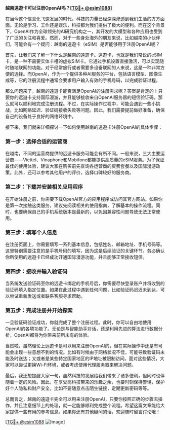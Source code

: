 **越南遠遊卡可以注册OpenAI吗？[[TG💪+ @esim1088](https://t.me/s/esim1088)]**

在当今这个信息化飞速发展的时代，科技的力量已经深深渗透到我们生活的方方面面。无论是学习、工作还是娱乐，科技都为我们提供了极大的便利。而在这个背景下，OpenAI作为全球领先的AI研究机构之一，其开发的大模型和各种应用也受到了广泛的关注和喜爱。然而，对于一些身处海外的朋友来说，比如越南的小伙伴们，可能会有一个疑问：越南的遠遊卡（eSIM）是否能够用于注册OpenAI呢？

首先，让我们来了解一下什么是越南的遠遊卡。遠遊卡，也就是我们常说的eSIM卡，是一种不需要实体卡槽的虚拟SIM卡。它通过手机设置直接激活，可以实现随时随地联网的功能。对于经常旅行或者需要多设备联网的人来说，这是一种非常方便的选择。而OpenAI，作为一个提供多种AI服务的平台，包括语言模型、图像生成等，它的注册流程中通常会要求用户输入有效的手机号码，以完成验证过程。

那么问题来了，越南的遠遊卡能否满足OpenAI的注册需求呢？答案是肯定的！只要你的远遊卡支持国际漫游，并且能够接收来自OpenAI服务器的短信验证码，那么就可以顺利地完成注册流程。不过，在实际操作过程中，可能会遇到一些小挑战，比如网络延迟、验证码接收失败等问题。因此，我们需要提前做好准备，确保自己的设备处于良好的网络环境中。

接下来，我们就来详细探讨一下如何使用越南的遠遊卡注册OpenAI的具体步骤：

### 第一步：选择合适的运营商
在越南，不同的运营商提供的远遊卡服务可能会有所不同。一般来说，三大主要运营商——Viettel、Vinaphone和Mobifone都能提供高质量的eSIM服务。为了保证最佳的使用体验，建议大家在购买前先查询各运营商的资费套餐以及国际漫游政策。此外，还可以参考其他用户的评价，选择口碑较好的服务商。

### 第二步：下载并安装相关应用程序
在开始注册之前，你需要下载OpenAI官方的应用程序或访问其官方网站。如果你是第一次接触这类服务，建议先阅读相关的使用指南，了解基本的操作流程。同时，也要确保自己的手机系统版本是最新的，以免因兼容性问题导致无法正常使用。

### 第三步：填写个人信息
在注册页面上，你需要填写一系列基本信息，包括姓名、邮箱地址、手机号码等。这里特别需要注意的是手机号码的填写，因为这是后续验证的关键环节。务必确认你所使用的远遊卡已经成功开通国际漫游功能，并且能够正常接收短信。

### 第四步：接收并输入验证码
当系统发送验证码至你的远遊卡绑定的手机号后，你需要尽快登录账户并将收到的验证码填入指定位置。如果在此过程中遇到任何问题，比如验证码迟迟未到达，可以尝试重新发送或者联系客服寻求帮助。

### 第五步：完成注册并开始探索
一旦验证码验证成功，你就完成了整个注册过程。此时，你可以自由地使用OpenAI的各项功能了。无论是与智能助手对话，还是利用先进的算法进行数据分析，OpenAI都将为你带来前所未有的体验。

当然啦，虽然理论上远遊卡是可以用来注册OpenAI的，但在实际操作中还是有可能会出现一些意想不到的情况。比如有时候由于网络状况不佳，可能导致验证码未能及时送达；又或者是某些特定国家地区的IP地址被限制访问。面对这些情况，大家可以尝试更换Wi-Fi环境，或者考虑使用代理服务器来解决问题。

最后，我还想提醒大家一句，虽然科技的发展给我们带来了诸多便利，但同时也伴随着一定的风险。因此，在享受高科技带来的乐趣之余，也要时刻保持警惕，保护好个人隐私和财产安全。比如不要随意点击陌生链接，定期更新密码等等。

总而言之，越南的遠遊卡完全可以用来注册OpenAI，只要你按照正确的步骤去操作，并且注意细节上的处理，就一定能够顺利完成整个流程。希望这篇文章能给大家提供一些有用的参考信息。如果你还有其他疑问的话，欢迎随时留言讨论哦！

[[TG💪+ @esim1088](https://t.me/s/esim1088) ![Image](https://i.postimg.cc/4NQfJmqS/Snipaste-2025-05-13-00-14-12.png)]